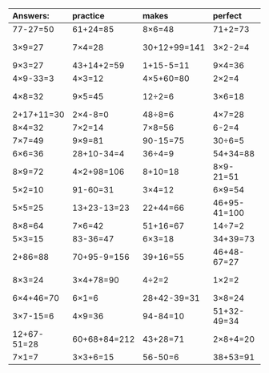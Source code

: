 | Answers: | practice | makes | perfect | ! |
| :--- | :--- | :--- | :--- | :--- |
| 77-27=50 | 61+24=85 | 8×6=48 | 71+2=73 | 63÷7=9 | 
| 3×9=27 | 7×4=28 | 30+12+99=141 | 3×2-2=4 | 4×5-10=10 | 
| 9×3=27 | 43+14+2=59 | 1+15-5=11 | 9×4=36 | 3×7=21 | 
| 4×9-33=3 | 4×3=12 | 4×5+60=80 | 2×2=4 | 9×7=63 | 
| 4×8=32 | 9×5=45 | 12÷2=6 | 3×6=18 | 79+20-63=36 | 
| 2+17+11=30 | 2×4-8=0 | 48÷8=6 | 4×7=28 | 6+60=66 | 
| 8×4=32 | 7×2=14 | 7×8=56 | 6-2=4 | 39-26=13 | 
| 7×7=49 | 9×9=81 | 90-15=75 | 30÷6=5 | 43+40=83 | 
| 6×6=36 | 28+10-34=4 | 36÷4=9 | 54+34=88 | 88-2=86 | 
| 8×9=72 | 4×2+98=106 | 8+10=18 | 8×9-21=51 | 2×6=12 | 
| 5×2=10 | 91-60=31 | 3×4=12 | 6×9=54 | 2×9=18 | 
| 5×5=25 | 13+23-13=23 | 22+44=66 | 46+95-41=100 | 15+46=61 | 
| 8×8=64 | 7×6=42 | 51+16=67 | 14÷7=2 | 7×9=63 | 
| 5×3=15 | 83-36=47 | 6×3=18 | 34+39=73 | 18÷3=6 | 
| 2+86=88 | 70+95-9=156 | 39+16=55 | 46+48-67=27 | 40+55=95 | 
| 8×3=24 | 3×4+78=90 | 4÷2=2 | 1×2=2 | 87+37-9=115 | 
| 6×4+46=70 | 6×1=6 | 28+42-39=31 | 3×8=24 | 17+27=44 | 
| 3×7-15=6 | 4×9=36 | 94-84=10 | 51+32-49=34 | 9×8=72 | 
| 12+67-51=28 | 60+68+84=212 | 43+28=71 | 2×8+4=20 | 29+40=69 | 
| 7×1=7 | 3×3+6=15 | 56-50=6 | 38+53=91 | 7+40=47 | 
